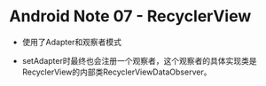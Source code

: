 # Android Note 07 - RecyclerView

* 使用了Adapter和观察者模式

* setAdapter时最终也会注册一个观察者，这个观察者的具体实现类是RecyclerView的内部类RecyclerViewDataObserver。
